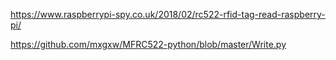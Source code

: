 https://www.raspberrypi-spy.co.uk/2018/02/rc522-rfid-tag-read-raspberry-pi/

https://github.com/mxgxw/MFRC522-python/blob/master/Write.py
